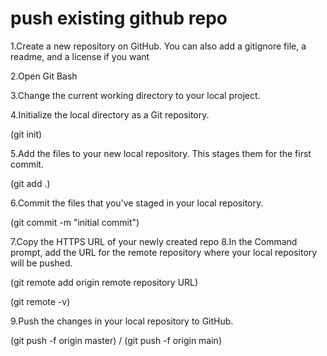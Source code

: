 # push existing github repo

1.Create a new repository on GitHub. You can also add a gitignore file, a readme, and a license if you want

2.Open Git Bash

3.Change the current working directory to your local project.

4.Initialize the local directory as a Git repository.

(git init)

5.Add the files to your new local repository. This stages them for the first commit.

(git add .)

6.Commit the files that you’ve staged in your local repository.

(git commit -m "initial commit")

7.Copy the HTTPS URL of your newly created repo
8.In the Command prompt, add the URL for the remote repository where your local repository will be pushed.

(git remote add origin remote repository URL)

(git remote -v)

9.Push the changes in your local repository to GitHub.

(git push -f origin master) / (git push -f origin main)
